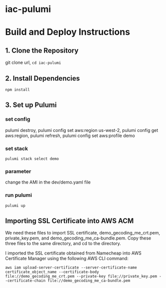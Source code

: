 # iac-pulumi
# Build and Deploy Instructions
## 1. Clone the Repository
git clone url,
```cd iac-pulumi```
## 2. Install Dependencies
```npm install```
## 3. Set up Pulumi

### set config
pulumi destroy, pulumi config set aws:region us-west-2, pulumi config get aws:region, pulumi refresh, pulumi config set aws:profile demo
### set stack
```pulumi stack select demo```

### parameter
change the AMI in the dev/demo.yaml file

### run pulumi
```pulumi up```

## Importing SSL Certificate into AWS ACM
We need these files to import SSL certificate, demo_gecoding_me_crt.pem, private_key.pem, and demo_gecoding_me_ca-bundle.pem. 
Copy these three files to the same directory, and cd to the directory.

I imported the SSL certificate obtained from Namecheap into AWS Certificate Manager using the following AWS CLI command:

```aws iam upload-server-certificate --server-certificate-name certificate_object_name --certificate-body file://demo_gecoding_me_crt.pem --private-key file://private_key.pem --certificate-chain file://demo_gecoding_me_ca-bundle.pem```


